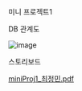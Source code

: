 미니 프로젝트1

DB 관계도


![image](https://github.com/jeongmin521/miniProj1/assets/71782230/71d1961e-a758-4d1d-980e-2e59938360c5)

스토리보드

[miniProj1_최정민.pdf](https://github.com/jeongmin521/miniProj1/files/14740867/miniProj1_.pdf)
